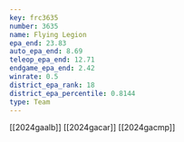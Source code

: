 ```yaml
---
key: frc3635
number: 3635
name: Flying Legion
epa_end: 23.83
auto_epa_end: 8.69
teleop_epa_end: 12.71
endgame_epa_end: 2.42
winrate: 0.5
district_epa_rank: 18
district_epa_percentile: 0.8144
type: Team
---
```

[[2024gaalb]]
[[2024gacar]]
[[2024gacmp]]
